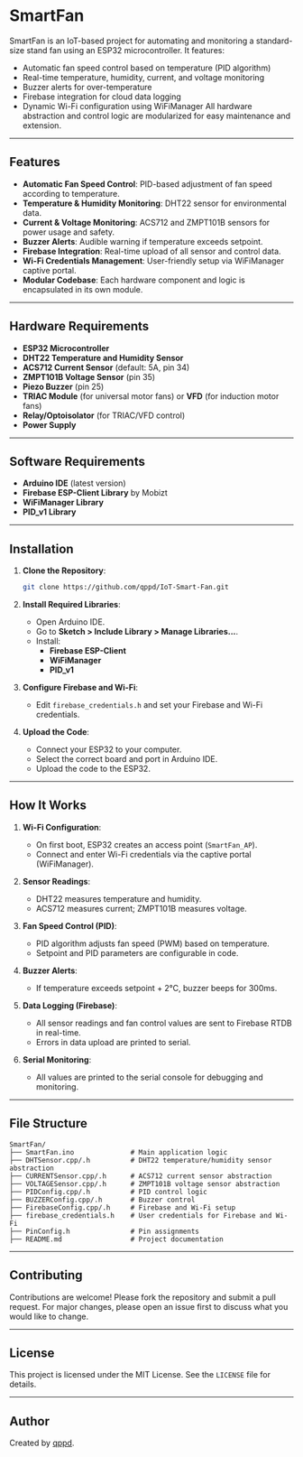 # SmartFan


SmartFan is an IoT-based project for automating and monitoring a standard-size stand fan using an ESP32 microcontroller. It features:
- Automatic fan speed control based on temperature (PID algorithm)
- Real-time temperature, humidity, current, and voltage monitoring
- Buzzer alerts for over-temperature
- Firebase integration for cloud data logging
- Dynamic Wi-Fi configuration using WiFiManager
All hardware abstraction and control logic are modularized for easy maintenance and extension.

---


## Features

- **Automatic Fan Speed Control**: PID-based adjustment of fan speed according to temperature.
- **Temperature & Humidity Monitoring**: DHT22 sensor for environmental data.
- **Current & Voltage Monitoring**: ACS712 and ZMPT101B sensors for power usage and safety.
- **Buzzer Alerts**: Audible warning if temperature exceeds setpoint.
- **Firebase Integration**: Real-time upload of all sensor and control data.
- **Wi-Fi Credentials Management**: User-friendly setup via WiFiManager captive portal.
- **Modular Codebase**: Each hardware component and logic is encapsulated in its own module.

---


## Hardware Requirements

- **ESP32 Microcontroller**
- **DHT22 Temperature and Humidity Sensor**
- **ACS712 Current Sensor** (default: 5A, pin 34)
- **ZMPT101B Voltage Sensor** (pin 35)
- **Piezo Buzzer** (pin 25)
- **TRIAC Module** (for universal motor fans) or **VFD** (for induction motor fans)
- **Relay/Optoisolator** (for TRIAC/VFD control)
- **Power Supply**

---


## Software Requirements

- **Arduino IDE** (latest version)
- **Firebase ESP-Client Library** by Mobizt
- **WiFiManager Library**
- **PID_v1 Library**

---


## Installation

1. **Clone the Repository**:
   ```bash
   git clone https://github.com/qppd/IoT-Smart-Fan.git
   ```

2. **Install Required Libraries**:
   - Open Arduino IDE.
   - Go to **Sketch > Include Library > Manage Libraries...**.
   - Install:
     - **Firebase ESP-Client**
     - **WiFiManager**
     - **PID_v1**

3. **Configure Firebase and Wi-Fi**:
   - Edit `firebase_credentials.h` and set your Firebase and Wi-Fi credentials.

4. **Upload the Code**:
   - Connect your ESP32 to your computer.
   - Select the correct board and port in Arduino IDE.
   - Upload the code to the ESP32.

---


## How It Works

1. **Wi-Fi Configuration**:
   - On first boot, ESP32 creates an access point (`SmartFan_AP`).
   - Connect and enter Wi-Fi credentials via the captive portal (WiFiManager).

2. **Sensor Readings**:
   - DHT22 measures temperature and humidity.
   - ACS712 measures current; ZMPT101B measures voltage.

3. **Fan Speed Control (PID)**:
   - PID algorithm adjusts fan speed (PWM) based on temperature.
   - Setpoint and PID parameters are configurable in code.

4. **Buzzer Alerts**:
   - If temperature exceeds setpoint + 2°C, buzzer beeps for 300ms.

5. **Data Logging (Firebase)**:
   - All sensor readings and fan control values are sent to Firebase RTDB in real-time.
   - Errors in data upload are printed to serial.

6. **Serial Monitoring**:
   - All values are printed to the serial console for debugging and monitoring.

---


## File Structure

```plaintext
SmartFan/
├── SmartFan.ino              # Main application logic
├── DHTSensor.cpp/.h          # DHT22 temperature/humidity sensor abstraction
├── CURRENTSensor.cpp/.h      # ACS712 current sensor abstraction
├── VOLTAGESensor.cpp/.h      # ZMPT101B voltage sensor abstraction
├── PIDConfig.cpp/.h          # PID control logic
├── BUZZERConfig.cpp/.h       # Buzzer control
├── FirebaseConfig.cpp/.h     # Firebase and Wi-Fi setup
├── firebase_credentials.h    # User credentials for Firebase and Wi-Fi
├── PinConfig.h               # Pin assignments
├── README.md                 # Project documentation
```

---


## Contributing

Contributions are welcome! Please fork the repository and submit a pull request. For major changes, please open an issue first to discuss what you would like to change.

---


## License

This project is licensed under the MIT License. See the `LICENSE` file for details.

---


## Author

Created by [qppd](https://github.com/qppd).
